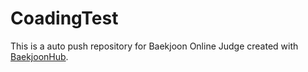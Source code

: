 # CoadingTest
This is a auto push repository for Baekjoon Online Judge created with [BaekjoonHub](https://github.com/BaekjoonHub/BaekjoonHub).

